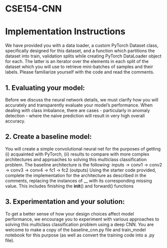 # CSE154-CNN

# Implementation Instructions
We have provided you with a data loader, a custom PyTorch Dataset class, specifically designed for this dataset,
and a function which partitions the dataset into train, validation splits while creating PyTorch DataLoader object
for each. The latter is an iterator over the elements in each split of the dataset which you will use to retrieve
mini-batches of samples and their labels. Please familiarize yourself with the code and read the comments.

## 1. Evaluating your model:
Before we discuss the neural network details, we must clarify how you will accurately and transparently
evaluate your model’s performance. When dealing with class imbalance, there are cases - particularly in
anomaly detection - where the naive prediction will result in very high overall accuracy. 

## 2. Create a baseline model:
You will create a simple convolutional neural net for the purposes of getting (i) acquainted with PyTorch, (ii)
results to compare with more complex architectures and approaches to solving this multiclass classification
problem. The baseline architecture is the following:
inputs -> conv1 -> conv2 -> conv3 -> conv4 -> fc1 -> fc2 (outputs)
Using the starter code provided, complete the implementation for the architecture as described in the comments, replacing the instances of __ with its corresponding missing value. This includes finishing the __init__() and forward() functions

## 3. Experimentation and your solution:
To get a better sense of how your design choices affect model performance, we encourage you to experiment
with various approaches to solving this multiclass classification problem using a deep CNN. You are welcome
to make a copy of the baseline_cnn.py file and train_model notebook for this purpose (as well as convert
the training code into a .py file).

